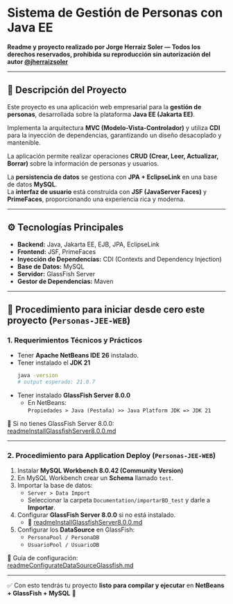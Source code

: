 # Sistema de Gestión de Personas con Java EE

**Readme y proyecto realizado por Jorge Herraiz Soler — Todos los derechos reservados, prohibida su reproducción sin autorización del autor [@jherraizsoler](https://github.com/jherraizsoler)**

---

## 📌 Descripción del Proyecto
Este proyecto es una aplicación web empresarial para la **gestión de personas**, desarrollada sobre la plataforma **Java EE (Jakarta EE)**.  

Implementa la arquitectura **MVC (Modelo-Vista-Controlador)** y utiliza **CDI** para la inyección de dependencias, garantizando un diseño desacoplado y mantenible.  

La aplicación permite realizar operaciones **CRUD (Crear, Leer, Actualizar, Borrar)** sobre la información de personas y usuarios.  

La **persistencia de datos** se gestiona con **JPA + EclipseLink** en una base de datos **MySQL**.  
La **interfaz de usuario** está construida con **JSF (JavaServer Faces)** y **PrimeFaces**, proporcionando una experiencia rica y moderna.

---

## ⚙️ Tecnologías Principales
- **Backend:** Java, Jakarta EE, EJB, JPA, EclipseLink  
- **Frontend:** JSF, PrimeFaces  
- **Inyección de Dependencias:** CDI (Contexts and Dependency Injection)  
- **Base de Datos:** MySQL  
- **Servidor:** GlassFish Server  
- **Gestor de Dependencias:** Maven  

---

## 🚀 Procedimiento para iniciar desde cero este proyecto (`Personas-JEE-WEB`)

### 1. Requerimientos Técnicos y Prácticos
- Tener **Apache NetBeans IDE 26** instalado.  
- Tener instalado el **JDK 21**  
  ```bash
  java -version
  # output esperado: 21.0.7
  ```
- Tener instalado **GlassFish Server 8.0.0**  
  - En NetBeans:  
    `Propiedades > Java (Pestaña) >> Java Platform JDK => JDK 21`  

📄 Si no tienes GlassFish Server 8.0.0:  
[readmeInstallGlassfishServer8.0.0.md](Documentation/readmeInstallGlassfishServer8.0.0.md)

---

### 2. Procedimiento para Application Deploy (`Personas-JEE-WEB`)
1. Instalar **MySQL Workbench 8.0.42 (Community Version)**  
2. En MySQL Workbench crear un **Schema** llamado `test`.  
3. Importar la base de datos:  
   - `Server > Data Import`  
   - Seleccionar la carpeta `Documentation/importarBD_test` y darle a **Importar**.  
4. Configurar **GlassFish Server 8.0.0** si no está instalado.  
   - 📄 [readmeInstallGlassfishServer8.0.0.md](Documentation/readmeInstallGlassfishServer8.0.0.md)  
5. Configurar los **DataSource** en GlassFish:  
   - `PersonaPool / PersonaDB`  
   - `UsuarioPool / UsuarioDB`  

📄 Guía de configuración:  
[readmeConfigurateDataSourceGlassfish.md](Documentation/readmeConfigurateDataSourceGlassfish.md)  

---

✅ Con esto tendrás tu proyecto **listo para compilar y ejecutar** en **NetBeans + GlassFish + MySQL** 🚀
